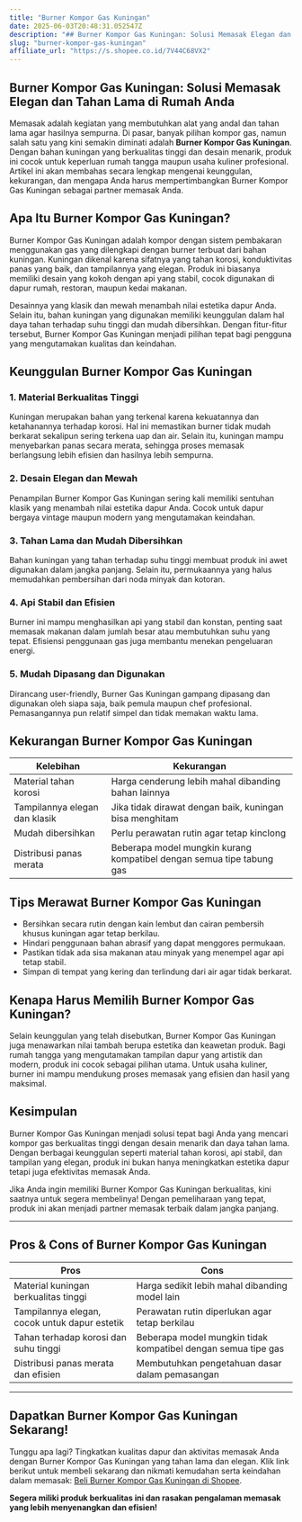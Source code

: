 ```yaml
---
title: "Burner Kompor Gas Kuningan"
date: 2025-06-03T20:48:31.052547Z
description: "## Burner Kompor Gas Kuningan: Solusi Memasak Elegan dan Tahan Lama di Rumah Anda..."
slug: "burner-kompor-gas-kuningan"
affiliate_url: "https://s.shopee.co.id/7V44C68VX2"
---
```

## Burner Kompor Gas Kuningan: Solusi Memasak Elegan dan Tahan Lama di Rumah Anda

Memasak adalah kegiatan yang membutuhkan alat yang andal dan tahan lama agar hasilnya sempurna. Di pasar, banyak pilihan kompor gas, namun salah satu yang kini semakin diminati adalah **Burner Kompor Gas Kuningan**. Dengan bahan kuningan yang berkualitas tinggi dan desain menarik, produk ini cocok untuk keperluan rumah tangga maupun usaha kuliner profesional. Artikel ini akan membahas secara lengkap mengenai keunggulan, kekurangan, dan mengapa Anda harus mempertimbangkan Burner Kompor Gas Kuningan sebagai partner memasak Anda.

## Apa Itu Burner Kompor Gas Kuningan?

Burner Kompor Gas Kuningan adalah kompor dengan sistem pembakaran menggunakan gas yang dilengkapi dengan burner terbuat dari bahan kuningan. Kuningan dikenal karena sifatnya yang tahan korosi, konduktivitas panas yang baik, dan tampilannya yang elegan. Produk ini biasanya memiliki desain yang kokoh dengan api yang stabil, cocok digunakan di dapur rumah, restoran, maupun kedai makanan.

Desainnya yang klasik dan mewah menambah nilai estetika dapur Anda. Selain itu, bahan kuningan yang digunakan memiliki keunggulan dalam hal daya tahan terhadap suhu tinggi dan mudah dibersihkan. Dengan fitur-fitur tersebut, Burner Kompor Gas Kuningan menjadi pilihan tepat bagi pengguna yang mengutamakan kualitas dan keindahan.

## Keunggulan Burner Kompor Gas Kuningan

### 1. Material Berkualitas Tinggi

Kuningan merupakan bahan yang terkenal karena kekuatannya dan ketahanannya terhadap korosi. Hal ini memastikan burner tidak mudah berkarat sekalipun sering terkena uap dan air. Selain itu, kuningan mampu menyebarkan panas secara merata, sehingga proses memasak berlangsung lebih efisien dan hasilnya lebih sempurna.

### 2. Desain Elegan dan Mewah

Penampilan Burner Kompor Gas Kuningan sering kali memiliki sentuhan klasik yang menambah nilai estetika dapur Anda. Cocok untuk dapur bergaya vintage maupun modern yang mengutamakan keindahan.

### 3. Tahan Lama dan Mudah Dibersihkan

Bahan kuningan yang tahan terhadap suhu tinggi membuat produk ini awet digunakan dalam jangka panjang. Selain itu, permukaannya yang halus memudahkan pembersihan dari noda minyak dan kotoran.

### 4. Api Stabil dan Efisien

Burner ini mampu menghasilkan api yang stabil dan konstan, penting saat memasak makanan dalam jumlah besar atau membutuhkan suhu yang tepat. Efisiensi penggunaan gas juga membantu menekan pengeluaran energi.

### 5. Mudah Dipasang dan Digunakan

Dirancang user-friendly, Burner Gas Kuningan gampang dipasang dan digunakan oleh siapa saja, baik pemula maupun chef profesional. Pemasangannya pun relatif simpel dan tidak memakan waktu lama.

## Kekurangan Burner Kompor Gas Kuningan

| **Kelebihan** | **Kekurangan** |
|----------------|----------------|
| Material tahan korosi | Harga cenderung lebih mahal dibanding bahan lainnya |
| Tampilannya elegan dan klasik | Jika tidak dirawat dengan baik, kuningan bisa menghitam |
| Mudah dibersihkan | Perlu perawatan rutin agar tetap kinclong |
| Distribusi panas merata | Beberapa model mungkin kurang kompatibel dengan semua tipe tabung gas |

## Tips Merawat Burner Kompor Gas Kuningan

- Bersihkan secara rutin dengan kain lembut dan cairan pembersih khusus kuningan agar tetap berkilau.
- Hindari penggunaan bahan abrasif yang dapat menggores permukaan.
- Pastikan tidak ada sisa makanan atau minyak yang menempel agar api tetap stabil.
- Simpan di tempat yang kering dan terlindung dari air agar tidak berkarat.

## Kenapa Harus Memilih Burner Kompor Gas Kuningan?

Selain keunggulan yang telah disebutkan, Burner Kompor Gas Kuningan juga menawarkan nilai tambah berupa estetika dan keawetan produk. Bagi rumah tangga yang mengutamakan tampilan dapur yang artistik dan modern, produk ini cocok sebagai pilihan utama. Untuk usaha kuliner, burner ini mampu mendukung proses memasak yang efisien dan hasil yang maksimal.

## Kesimpulan

Burner Kompor Gas Kuningan menjadi solusi tepat bagi Anda yang mencari kompor gas berkualitas tinggi dengan desain menarik dan daya tahan lama. Dengan berbagai keunggulan seperti material tahan korosi, api stabil, dan tampilan yang elegan, produk ini bukan hanya meningkatkan estetika dapur tetapi juga efektivitas memasak Anda.

Jika Anda ingin memiliki Burner Kompor Gas Kuningan berkualitas, kini saatnya untuk segera membelinya! Dengan pemeliharaan yang tepat, produk ini akan menjadi partner memasak terbaik dalam jangka panjang.

---

## Pros & Cons of Burner Kompor Gas Kuningan

| **Pros** | **Cons** |
|------------------------------|----------------------------|
| Material kuningan berkualitas tinggi | Harga sedikit lebih mahal dibanding model lain |
| Tampilannya elegan, cocok untuk dapur estetik | Perawatan rutin diperlukan agar tetap berkilau |
| Tahan terhadap korosi dan suhu tinggi | Beberapa model mungkin tidak kompatibel dengan semua tipe gas |
| Distribusi panas merata dan efisien | Membutuhkan pengetahuan dasar dalam pemasangan |

---

## Dapatkan Burner Kompor Gas Kuningan Sekarang!

Tunggu apa lagi? Tingkatkan kualitas dapur dan aktivitas memasak Anda dengan Burner Kompor Gas Kuningan yang tahan lama dan elegan. Klik link berikut untuk membeli sekarang dan nikmati kemudahan serta keindahan dalam memasak: [Beli Burner Kompor Gas Kuningan di Shopee](https://s.shopee.co.id/7V44C68VX2).

**Segera miliki produk berkualitas ini dan rasakan pengalaman memasak yang lebih menyenangkan dan efisien!**